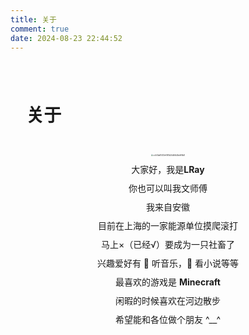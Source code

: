 ```yaml
---
title: 关于
comment: true
date: 2024-08-23 22:44:52
---
```


<div  style="padding:5%;margin-bottom:0%">
    <h1>关于</h1>
</div>
<center>
        <img src="https://lray-iu.oss-cn-hangzhou.aliyuncs.com/tenten.png" alt="cc544a61403ef581b24d56b3bb6f6b8"
            style="zoom: 20%;" class="nofancybox" />
    </center>

<center>
	<div style="height:10px"></div>
    大家好，我是<b>LRay</b><br>
    <div style="height:10px"></div>
</center>
<center>
    你也可以叫我文师傅<br>
    <div style="height:10px"></div>
</center>
<center>
    我来自安徽<br>
    <div style="height:10px"></div>
</center>
<center>
    目前在上海的一家能源单位摸爬滚打<br>
    <div style="height:10px"></div>
</center>
<center>
    马上×（已经√）要成为一只社畜了<br>
    <div style="height:10px"></div>
</center>
<center>
    兴趣爱好有 🎵 听音乐，📕 看小说等等<br>
    <div style="height:10px"></div>
</center>
<center>
    最喜欢的游戏是 <b>Minecraft</b><br>
    <div style="height:10px"></div>
</center>
<center>
    闲暇的时候喜欢在河边散步<br>
    <div style="height:10px"></div>
</center>
<center>
    希望能和各位做个朋友 ^__^ <br>
    <div style="height:35px"></div>
</center>
<!-- <center>
    <h4>短期目标[2024年底前] </h4>
</center>

<div style="display: flex; justify-content: center;">
    <div style="display: flex; flex-direction: column; align-items: flex-start;">
        <div style="display: flex;">
            <input disabled type="checkbox" checked >&nbsp;&nbsp;购置一台Z30微单
        </div>
        <div style="display: flex;">
            <input disabled type="checkbox" checked >&nbsp;&nbsp;备考软考
        </div>
        <div style="display: flex;">
            <input disabled type="checkbox" checked >&nbsp;&nbsp;存够一个打不溜
        </div>
    </div>
</div> -->
<div style="height:40px"></div>
